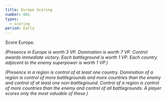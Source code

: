 ```yaml
---
title: Europe Scoring
number: 002
types:
  - scoring
period: Early
---
```

Score Europe.

*(Presence in Europe is worth 3 VP. Domination is worth 7 VP. Control awards immediate victory. Each battleground is worth 1 VP. Each country adjacent to the enemy superpower is worth 1 VP.)*

*(Presence in a region is control of at least one country. Domination of a region is control of more battlegrounds and more countries than the enemy and control of at least one non-battleground. Control of a region is control of more countries than the enemy and control of all battlegrounds. A player scores only the most valuable of these.)*
